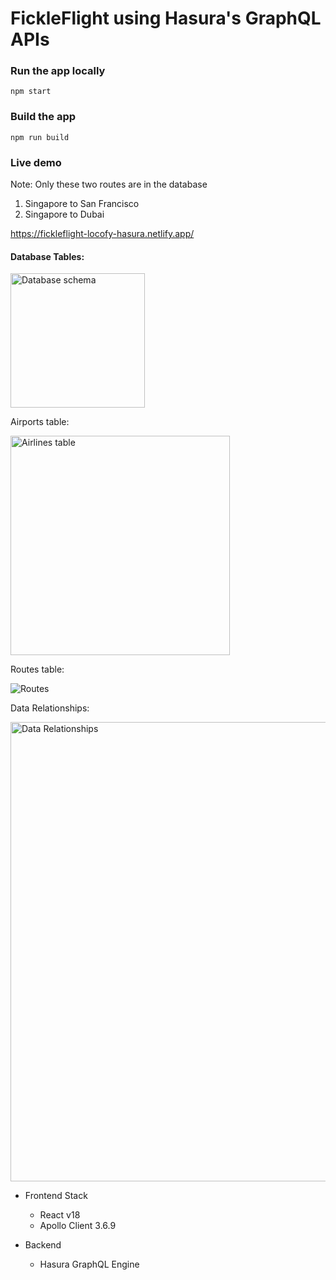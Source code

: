 # FickleFlight using Hasura's GraphQL APIs


### Run the app locally
```npm start```

### Build the app
```npm run build```


### Live demo
Note: Only these two routes are in the database 
  1. Singapore to San Francisco
  2. Singapore to Dubai
   
https://fickleflight-locofy-hasura.netlify.app/


#### Database Tables:
<img width="215" alt="Database schema" src="https://user-images.githubusercontent.com/85879023/189371103-baf33334-dfd9-40b2-a850-de367e7182ba.png">

Airports table:

<img width="351" alt="Airlines table" src="https://user-images.githubusercontent.com/85879023/189372527-e192db3c-1736-45f9-88c0-45badaeeeda3.png">



Routes table:

![Routes](https://user-images.githubusercontent.com/85879023/189371961-ea310c31-a705-4373-907c-b2f26ab6b21d.png)


Data Relationships:

<img width="735" alt="Data Relationships" src="https://user-images.githubusercontent.com/85879023/189375153-6daec667-5f74-467d-9057-5303cd3d92d8.png">



- Frontend Stack
  - React v18
  - Apollo Client 3.6.9

- Backend
  - Hasura GraphQL Engine
